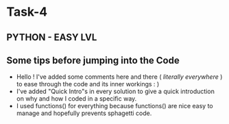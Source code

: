 # Task-4
## PYTHON - EASY LVL


<h2> Some tips before jumping into the Code </h2>

- Hello ! I've added some comments here and there ( *literally everywhere* ) to ease through the code and its inner workings : ) 
- I've added "Quick Intro"s in every solution to give a quick introduction on why and how I coded in a specific way.
- I used functions() for everything because functions() are nice easy to manage and hopefully prevents sphagetti code.

